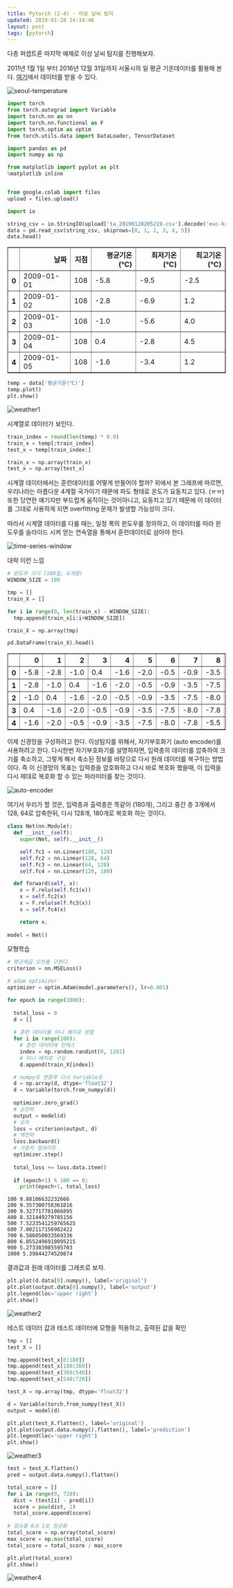 ```yaml
---
title: Pytorch (2-4) - 이상 날씨 탐지
updated: 2019-01-28 14:14:46
layout: post
tags: [pytorch]
---
```


다층 퍼셉트론 마지막 예제로 이상 날씨 탐지를 진행해보자.

2011년 1월 1일 부터 2016년 12월 31일까지 서울시의 일 평균 기온데이터를 활용해 본다. [여기](https://data.kma.go.kr/stcs/grnd/grndTaList.do?pgmNo=70)에서 데이터를 받을 수 있다.

![seoul-temperature](/images/2019/01/seoul-temperature.png)

```python
import torch
from torch.autograd import Variable
import torch.nn as nn
import torch.nn.functional as F
import torch.optim as optim
from torch.utils.data import DataLoader, TensorDataset

import pandas as pd
import numpy as np

from matplotlib import pyplot as plt
%matplotlib inline


from google.colab import files
upload = files.upload()

import io

string_csv = io.StringIO(upload['ta_20190128205219.csv'].decode('euc-kr'))
data = pd.read_csv(string_csv, skiprows=[0, 1, 2, 3, 4, 5])
data.head()
```

<table border="1" class="dataframe">
  <thead>
    <tr style="text-align: right;">
      <th></th>
      <th>날짜</th>
      <th>지점</th>
      <th>평균기온(℃)</th>
      <th>최저기온(℃)</th>
      <th>최고기온(℃)</th>
    </tr>
  </thead>
  <tbody>
    <tr>
      <th>0</th>
      <td>2009-01-01</td>
      <td>108</td>
      <td>-5.8</td>
      <td>-9.5</td>
      <td>-2.5</td>
    </tr>
    <tr>
      <th>1</th>
      <td>2009-01-02</td>
      <td>108</td>
      <td>-2.8</td>
      <td>-6.9</td>
      <td>1.2</td>
    </tr>
    <tr>
      <th>2</th>
      <td>2009-01-03</td>
      <td>108</td>
      <td>-1.0</td>
      <td>-5.6</td>
      <td>4.0</td>
    </tr>
    <tr>
      <th>3</th>
      <td>2009-01-04</td>
      <td>108</td>
      <td>0.4</td>
      <td>-2.8</td>
      <td>4.5</td>
    </tr>
    <tr>
      <th>4</th>
      <td>2009-01-05</td>
      <td>108</td>
      <td>-1.6</td>
      <td>-3.4</td>
      <td>1.2</td>
    </tr>
  </tbody>
</table>


```python
temp = data['평균기온(℃)']
temp.plot()
plt.show()
```

![weather1](/images/2019/01/weather1.png)

시계열로 데이터가 보인다.

```python
train_index = round(len(temp) * 0.8)
train_x = temp[:train_index]
test_x = temp[train_index:]

train_x = np.array(train_x)
test_x = np.array(test_x)
```

시계열 데이터에서는 훈련데이터를 어떻게 만들어야 할까? 위에서 본 그래프에 따르면, 우리나라는 아름다운 4계절 국가이기 때문에 파도 형태로 온도가 요동치고 있다. (ㅠㅠ) 또한 당연한 얘기지만 부드럽게 움직이는 것이아니고, 요동치고 있기 때문에 이 데이터를 그대로 사용하게 되면 overfitting 문제가 발생할 가능성이 크다.

따라서 시계열 데이터를 다룰 때는, 일정 폭의 윈도우를 정의하고, 이 데이터를 따라 윈도우를 슬라이드 시켜 얻는 연속열을 통해서 훈련데이터로 삼아야 한다.

![time-series-window](https://scaleoutsoftware.github.io/TimeWindowingDotNet/images/sliding.jpg)

대략 이런 느낌

```python
# 윈도우 크기 (180일, 6개월)
WINDOW_SIZE = 180

tmp = []
train_X = []

for i in range(0, len(train_x) - WINDOW_SIZE):
  tmp.append(train_x[i:i+WINDOW_SIZE])

train_X = np.array(tmp)

pd.DataFrame(train_X).head()
```

<table border="1" class="dataframe">
  <thead>
    <tr style="text-align: right;">
      <th></th>
      <th>0</th>
      <th>1</th>
      <th>2</th>
      <th>3</th>
      <th>4</th>
      <th>5</th>
      <th>6</th>
      <th>7</th>
      <th>8</th>
      <th>9</th>
      <th>...</th>
      <th>170</th>
      <th>171</th>
      <th>172</th>
      <th>173</th>
      <th>174</th>
      <th>175</th>
      <th>176</th>
      <th>177</th>
      <th>178</th>
      <th>179</th>
    </tr>
  </thead>
  <tbody>
    <tr>
      <th>0</th>
      <td>-5.8</td>
      <td>-2.8</td>
      <td>-1.0</td>
      <td>0.4</td>
      <td>-1.6</td>
      <td>-2.0</td>
      <td>-0.5</td>
      <td>-0.9</td>
      <td>-3.5</td>
      <td>-7.5</td>
      <td>...</td>
      <td>22.7</td>
      <td>25.1</td>
      <td>23.0</td>
      <td>23.4</td>
      <td>24.5</td>
      <td>24.8</td>
      <td>24.4</td>
      <td>26.1</td>
      <td>26.0</td>
      <td>26.1</td>
    </tr>
    <tr>
      <th>1</th>
      <td>-2.8</td>
      <td>-1.0</td>
      <td>0.4</td>
      <td>-1.6</td>
      <td>-2.0</td>
      <td>-0.5</td>
      <td>-0.9</td>
      <td>-3.5</td>
      <td>-7.5</td>
      <td>-8.0</td>
      <td>...</td>
      <td>25.1</td>
      <td>23.0</td>
      <td>23.4</td>
      <td>24.5</td>
      <td>24.8</td>
      <td>24.4</td>
      <td>26.1</td>
      <td>26.0</td>
      <td>26.1</td>
      <td>24.4</td>
    </tr>
    <tr>
      <th>2</th>
      <td>-1.0</td>
      <td>0.4</td>
      <td>-1.6</td>
      <td>-2.0</td>
      <td>-0.5</td>
      <td>-0.9</td>
      <td>-3.5</td>
      <td>-7.5</td>
      <td>-8.0</td>
      <td>-7.8</td>
      <td>...</td>
      <td>23.0</td>
      <td>23.4</td>
      <td>24.5</td>
      <td>24.8</td>
      <td>24.4</td>
      <td>26.1</td>
      <td>26.0</td>
      <td>26.1</td>
      <td>24.4</td>
      <td>23.5</td>
    </tr>
    <tr>
      <th>3</th>
      <td>0.4</td>
      <td>-1.6</td>
      <td>-2.0</td>
      <td>-0.5</td>
      <td>-0.9</td>
      <td>-3.5</td>
      <td>-7.5</td>
      <td>-8.0</td>
      <td>-7.8</td>
      <td>-5.5</td>
      <td>...</td>
      <td>23.4</td>
      <td>24.5</td>
      <td>24.8</td>
      <td>24.4</td>
      <td>26.1</td>
      <td>26.0</td>
      <td>26.1</td>
      <td>24.4</td>
      <td>23.5</td>
      <td>20.7</td>
    </tr>
    <tr>
      <th>4</th>
      <td>-1.6</td>
      <td>-2.0</td>
      <td>-0.5</td>
      <td>-0.9</td>
      <td>-3.5</td>
      <td>-7.5</td>
      <td>-8.0</td>
      <td>-7.8</td>
      <td>-5.5</td>
      <td>-6.6</td>
      <td>...</td>
      <td>24.5</td>
      <td>24.8</td>
      <td>24.4</td>
      <td>26.1</td>
      <td>26.0</td>
      <td>26.1</td>
      <td>24.4</td>
      <td>23.5</td>
      <td>20.7</td>
      <td>22.5</td>
    </tr>
  </tbody>
</table>

이제 신경망을 구성하려고 한다. 이상탐지를 위해서, 자기부호화기 (auto encoder)를 사용하려고 한다. 다시한번 자기부호화기를 설명하자면, 입력층의 데이터를 압축하여 크기를 축소하고, 그렇게 해서 축소된 정보를 바탕으로 다시 원래 데이터를 복구하는 방법이다. 즉 이 신경망의 목표는 입력층을 암호화하고 다시 바로 복호화 했을때, 이 입력을 다시 제대로 복호화 할 수 있는 파라미터를 찾는 것이다.

![auto-encoder](https://cdn-images-1.medium.com/max/1600/1*44eDEuZBEsmG_TCAKRI3Kw@2x.png)

여기서 우리가 할 것은, 입력층과 출력층은 똑같이 (180개), 그리고 중간 층 3개에서 128, 64로 압축한뒤, 다시 128개, 180개로 복호화 하는 것이다.

```python
class Net(nn.Module):
  def __init__(self):
    super(Net, self).__init__()

    self.fc1 = nn.Linear(180, 128)
    self.fc2 = nn.Linear(128, 64)
    self.fc3 = nn.Linear(64, 128)
    self.fc4 = nn.Linear(128, 180)

  def forward(self, x):
    x = F.relu(self.fc1(x))
    x = self.fc2(x)
    x = F.relu(self.fc3(x))
    x = self.fc4(x)

    return x;
  
model = Net()
```

모형학습

```python
# 평균제곱 오차를 구한다.
criterion = nn.MSELoss()

# adam optimizer
optimizer = optim.Adam(model.parameters(), lr=0.001)

for epoch in range(1000):
  
  total_loss = 0
  d = []
  
  # 훈련 데이터를 미니 배치로 분할
  for i in range(100):
    # 훈련 데이터에 인덱스
    index = np.random.randint(0, 1281)
    # 미니 배치로 구성
    d.append(train_X[index])

  # numpy로 변환후 다시 Variable로
  d = np.array(d, dtype='float32')
  d = Variable(torch.from_numpy(d))
  
  optimizer.zero_grad()
  # 순전파
  output = model(d)
  # 오차 
  loss = criterion(output, d)
  # 역전파
  loss.backward()
  # 가중치 업데이트
  optimizer.step()
  
  total_loss += loss.data.item()
  
  if (epoch+1) % 100 == 0:
    print(epoch+1, total_loss)
```

```
100 9.88106632232666
200 9.357300758361816
300 9.327717781066895
400 8.321449279785156
500 7.5223541259765625
600 7.002117156982422
700 6.586050033569336
800 6.0552496910095215
900 5.273303985595703
1000 5.39844274520874
```

결과값과 원래 데이터를 그래프로 보자.

```python
plt.plot(d.data[0].numpy(), label='original')
plt.plot(output.data[0].numpy(), label='output')
plt.legend(loc='upper right')
plt.show()
```

![weather2](/images/2019/01/weather2.png)

테스트 데이터 값과 테스트 데이터에 모형을 적용하고, 출력된 값을 확인

```python
tmp = []
test_X = []

tmp.append(test_x[0:180])
tmp.append(test_x[180:360])
tmp.append(test_x[360:540])
tmp.append(test_x[540:720])

test_X = np.array(tmp, dtype='float32')

d = Variable(torch.from_numpy(test_X))
output = model(d)

plt.plot(test_X.flatten(), label='original')
plt.plot(output.data.numpy().flatten(), label='prediction')
plt.legend(loc='upper right')
plt.show()
```

![weather3](/images/2019/01/weather3.png)

```python
test = test_X.flatten()
pred = output.data.numpy().flatten()

total_score = []
for i in range(0, 720):
  dist = (test[i] - pred[i])
  score = pow(dist, 2)
  total_score.append(score)
  
# 점수를 0과 1로 정규화  
total_score = np.array(total_score)
max_score = np.max(total_score)
total_score = total_score / max_score

plt.plot(total_score)
plt.show()
```

![weather4](/images/2019/01/weather4.png)